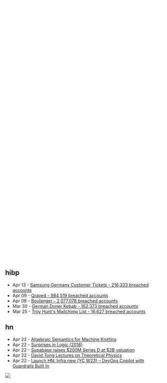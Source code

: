 ![Metrics](https://raw.githubusercontent.com/phixion/phixion/master/metrics.svg)

## hibp

<!--
for https://github.com/phixion/phixion/blob/main/.github/workflows/feeds.yml
-->
<!--START_SECTION:haveibeenpwnd-->
- Apr 13 - [Samsung Germany Customer Tickets - 216,333 breached accounts](https://haveibeenpwned.com/PwnedWebsites#SamsungGermany)
- Apr 09 - [Qraved - 984,519 breached accounts](https://haveibeenpwned.com/PwnedWebsites#Qraved)
- Apr 08 - [Boulanger - 2,077,078 breached accounts](https://haveibeenpwned.com/PwnedWebsites#Boulanger)
- Mar 30 - [German Doner Kebab - 162,373 breached accounts](https://haveibeenpwned.com/PwnedWebsites#GermanDonerKebab)
- Mar 25 - [Troy Hunt's Mailchimp List - 16,627 breached accounts](https://haveibeenpwned.com/PwnedWebsites#TroyHuntMailchimpList)
<!--END_SECTION:haveibeenpwnd-->

## hn

<!--
for https://github.com/phixion/phixion/blob/main/.github/workflows/feeds.yml
-->
<!--START_SECTION:hn-->
- Apr 22 - [Algebraic Semantics for Machine Knitting](https://uwplse.org/2025/03/31/Algebraic-Knitting.html)
- Apr 22 - [Surprises in Logic (2016)](https://math.ucr.edu/home/baez/surprises.html)
- Apr 22 - [Supabase raises $200M Series D at $2B valuation](https://finance.yahoo.com/news/exclusive-supabase-raises-200-million-112154867.html)
- Apr 22 - [David Tong Lectures on Theoretical Physics](https://www.damtp.cam.ac.uk/user/tong/books.html)
- Apr 22 - [Launch HN: Infra.new (YC W23) – DevOps Copilot with Guardrails Built In](https://news.ycombinator.com/item?id=43763026)
<!--END_SECTION:hn-->

<!--
for https://yhype.me
-->
![](https://hit.yhype.me/github/profile?user_id=13013670)
